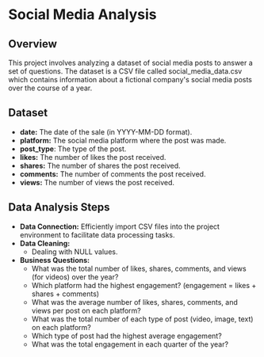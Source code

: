 # Social Media Analysis
## Overview
This project involves analyzing a dataset of social media posts to answer a set of questions. The dataset is a CSV file called social_media_data.csv which contains information about a fictional company's social media posts over the course of a year.
## Dataset
- **date:** The date of the sale (in YYYY-MM-DD format).
- **platform:** The social media platform where the post was made.
- **post_type**: The type of the post.
- **likes:** The number of likes the post received.
- **shares:** The number of shares the post received.
- **comments:** The number of comments the post received.
- **views:** The number of views the post received.

## Data Analysis Steps
- **Data Connection:** Efficiently import CSV files into the project environment to facilitate data processing tasks.
- **Data Cleaning:** 
   - Dealing with NULL values.
- **Business Questions:**
   - What was the total number of likes, shares, comments, and views (for videos) over the year?
   - Which platform had the highest engagement? (engagement = likes + shares + comments)
   - What was the average number of likes, shares, comments, and views per post on each platform?
   - What was the total number of each type of post (video, image, text) on each platform?
   - Which type of post had the highest average engagement?
   - What was the total engagement in each quarter of the year?

